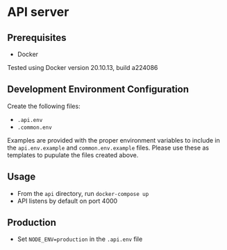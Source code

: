 # API server

## Prerequisites

- Docker

Tested using Docker version 20.10.13, build a224086

## Development Environment Configuration

Create the following files:

- `.api.env`
- `.common.env`

Examples are provided with the proper environment variables to include in the `api.env.example` and `common.env.example` files. Please use these as templates to pupulate the files created above.

## Usage

- From the `api` directory, run `docker-compose up`
- API listens by default on port 4000

## Production

- Set `NODE_ENV=production` in the `.api.env` file
